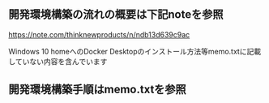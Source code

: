 ## 開発環境構築の流れの概要は下記noteを参照

https://note.com/thinknewproducts/n/ndb13d639c9ac

Windows 10 homeへのDocker Desktopのインストール方法等memo.txtに記載していない内容を含んでいます


## 開発環境構築手順はmemo.txtを参照
